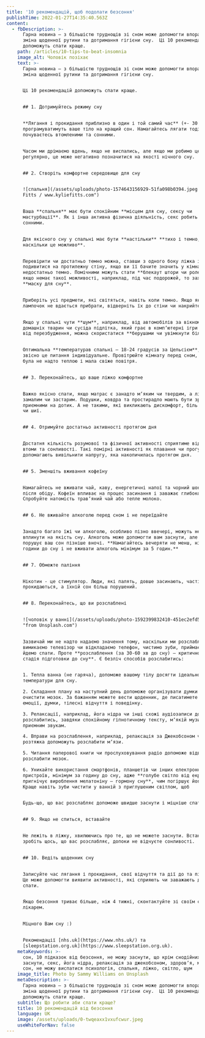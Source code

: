 ```yaml
---
title: '10 рекомендацій, щоб подолати безсоння'
publishTime: 2022-01-27T14:35:40.563Z
content:
  - fbDescription: >-
      Гарна новина – з більшістю труднощів зі сном може допомогти впоратись
      зміна щоденної рутини та дотримання гігієни сну.  Ці 10 рекомендацій
      допоможуть спати краще.
    path: /articles/10-tips-to-beat-insomnia
    image_alt: Чоловік позіхає
    text: >-
      Гарна новина – з більшістю труднощів зі сном може допомогти впоратись
      зміна щоденної рутини та дотримання гігієни сну.


      Ці 10 рекомендацій допоможуть спати краще.


      ## 1. Дотримуйтесь режиму сну


      **Лягання і прокидання приблизно в один і той самий час** (+- 30 хв)
      програмуватимуть ваше тіло на кращий сон. Намагайтесь лягати тоді, коли ви
      почуваєтесь втомленими та сонними.


      Часом ми дрімаємо вдень, якщо не виспались, але якщо ми робимо це
      регулярно, це може негативно позначитися на якості нічного сну.


      ## 2. Створіть комфортне середовище для сну


      ![спальня](/assets/uploads/photo-1574643156929-51fa098b0394.jpeg "By Kylie
      Fitts / www.kyliefitts.com")


      Ваша **спальня** має бути спокійним **місцем для сну, сексу чи
      мастурбації**. Як і інша активна фізична діяльність, секс робить нас
      сонними.


      Для якісного сну у спальні має бути **настільки** **тихо і темно,
      наскільки це можливо**.


      Перевірити чи достатньо темно можна, ставши з одного боку ліжка і
      подивитися на протилежну стіну, якщо ви її бачите значить у кімнаті
      недостатньо темно. Помічними можуть стати **блекаут штори чи ролети**, а
      якщо немає такої можливості, наприклад, під час подорожей, то захопіть
      **маску для сну**.


      Приберіть усі предмети, які світяться, навіть коли темно. Якщо якісь з
      лампочок не вдається прибрати, відверніть їх до стіни чи накрийте.


      Якщо у спальні чути **шум**, наприклад, від автомобілів за вікном,
      домашніх тварин чи сусіда підлітка, який грає в компʼютерні ігри і кричить
      від перезбудження, можна скористатися **берушами чи увімкнути білий шум**.


      Оптимальна **температурав спальні – 18-24 градусів за Цельсієм**, але
      звісно це питання індивідуальне. Провітрюйте кімнату перед сном, щоб вона
      була не надто теплою і мала свіже повітря.


      ## 3. Переконайтесь, що ваше ліжко комфортне


      Важко якісно спати, якщо матрас є занадто м‘яким чи твердим, а ліжко
      замалим чи застарим. Подушки, ковдра та простирадло мають бути зручними і
      приємними на дотик. А не такими, які викликають дискомфорт, біль у спині
      чи шиї.


      ## 4. Отримуйте достатньо активності протягом дня


      Достатня кількість розумової та фізичної активності сприятиме відчуттю
      втоми та сонливості. Такі помірні активності як плавання чи прогулянка
      допомагають вивільнити напругу, яка накопичилась протягом дня.


      ## 5. Зменшіть вживання кофеїну


      Намагайтесь не вживати чай, каву, енергетичні напої та чорний шоколад
      після обіду. Кофеїн впливає на процес засинання і заважає глибокому сну.
      Спробуйте натомість трав‘яний чай або тепле молоко.


      ## 6. Не вживайте алкоголю перед сном і не переїдайте


      Занадто багато їжі чи алкоголю, особливо пізно ввечері, можуть негативно
      вплинути на якість сну. Алкоголь може допомогти вам заснути, але він
      порушує ваш сон пізніше вночі. **Намагайтесь вечеряти не менш, ніж за 3
      години до сну і не вживати алкоголь мінімум за 5 годин.**


      ## 7. Обмежте паління


      Нікотин - це стимулятор. Люди, які палять, довше засинають, частіше
      прокидаються, а їхній сон більш порушений.


      ## 8. Переконайтесь, що ви розслаблені


      ![чоловік у ванні](/assets/uploads/photo-1592399832410-451ec2efd5d0.jpeg
      "from Unsplash.com")


      Зазвичай ми не надто надаємо значення тому, наскільки ми розслаблені – ми
      вимикаємо телевізор чи відкладаємо телефон, чистимо зуби, приймаємо душ і
      йдемо спати. Проте **розслаблення (за 30-60 хв до сну) – критично важлива
      стадія підготовки до сну**. Є безліч способів розслабитись:


      1. Тепла ванна (не гаряча), допоможе вашому тілу досягти ідеальної
      температури для сну.

      2. Складання плану на наступний день допоможе організувати думки і
      очистити мозок. За бажанням можете вести щоденник, де писатимете про свої
      емоції, думки, тілесні відчуття і поведінку.

      3. Релаксації, наприклад, йога нідра чи інші схожі аудіозаписи допоможуть
      розслабитись, завдяки спокійному гіпнотичному тексту, мʼякій музиці та
      приємним звукам.

      4. Вправи на розслаблення, наприклад, релаксація за Джекобсоном чи
      розтяжка допоможуть розслабити мʼязи.

      5. Читання паперової книги чи прослуховування радіо допоможе відволікти і
      розслабити мозок.

      6. Уникайте використання смартфонів, планшетів чи інших електронних
      пристроїв, мінімум за годину до сну, адже **голубе світло від екранів
      пригнічує вироблення мелатоніну – гормону сну**, чим погіршує його якість.
      Краще навіть зуби чистити у ванній з приглушеним світлом, щоб 


      Будь-що, що вас розслабляє допоможе швидше заснути і міцніше спати.


      ## 9. Якщо не спиться, вставайте


      Не лежіть в ліжку, хвилюючись про те, що не можете заснути. Встаньте і
      зробіть щось, що вас розслабляє, допоки не відчуєте сонливості.


      ## 10. Ведіть щоденник сну


      Записуйте час лягання і прокидання, свої відчуття та дії до та після сну.
      Це може допомогти виявити активності, які сприяють чи заважають добре
      спати.


      Якщо безсоння триває більше, ніж 4 тижні, сконтактуйте зі своїм сімейним
      лікарем.


      Міцного Вам сну :)


      Рекомендації [nhs.uk](https://www.nhs.uk/) та
      [sleepstation.org.uk](https://www.sleepstation.org.uk).
    metaKeywords: >-
      сон, 10 підказок від безсоння, не можу заснути, що крім снодійних допоможе
      заснути, секс, йога нідра, релаксація за джекобсоном, здоровʼя, мелатонін,
      сон, не можу виспатися психологія, спальня, ліжко, світло, шум
    image_title: Photo by Sammy Williams on Unsplash
    metaDescription: >-
      Гарна новина – з більшістю труднощів зі сном може допомогти впоратись
      зміна щоденної рутини та дотримання гігієни сну.  Ці 10 рекомендацій
      допоможуть спати краще.
    subtitle: Що робити аби спати краще?
    title: 10 рекомендацій від безсоння
    language: UK
    image: /assets/uploads/0-twqeaxx1vxufcwur.jpeg
    useWhiteForNav: false
---
```

